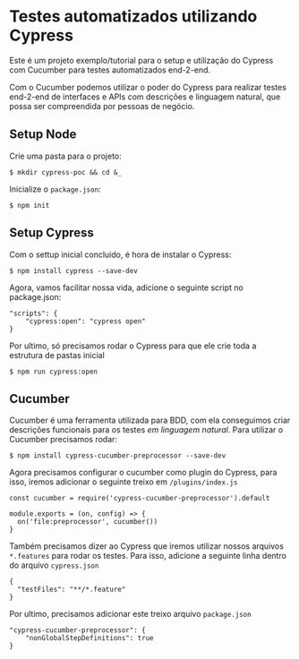 # Testes automatizados utilizando Cypress

Este é um projeto exemplo/tutorial para o setup e utilização do Cypress com Cucumber para testes automatizados end-2-end.

Com o Cucumber podemos utilizar o poder do Cypress para realizar testes end-2-end de interfaces e APIs com descrições e linguagem natural, que possa ser compreendida por pessoas de negócio.

## Setup Node

Crie uma pasta para o projeto:
```
$ mkdir cypress-poc && cd &_
```

Inicialize o ``package.json``:
```
$ npm init
```

## Setup Cypress

Com o settup inicial concluido, é hora de instalar o Cypress:
```
$ npm install cypress --save-dev
```

Agora, vamos facilitar nossa vida, adicione o seguinte script no package.json:
```
"scripts": {
    "cypress:open": "cypress open"
}
```

Por ultimo, só precisamos rodar o Cypress para que ele crie toda a estrutura de pastas inicial
```
$ npm run cypress:open
```

## Cucumber

Cucumber é uma ferramenta utilizada para BDD, com ela conseguimos criar descrições funcionais para os testes *em linguagem natural*. Para utilizar o Cucumber precisamos rodar:
```
$ npm install cypress-cucumber-preprocessor --save-dev
```

Agora precisamos configurar o cucumber como plugin do Cypress, para isso, iremos adicionar o seguinte treixo em ``/plugins/index.js``
```
const cucumber = require('cypress-cucumber-preprocessor').default

module.exports = (on, config) => {
  on('file:preprocessor', cucumber())
}
```

Também precisamos dizer ao Cypress que iremos utilizar nossos arquivos ``*.features`` para rodar os testes. Para isso, adicione a seguinte linha dentro do arquivo ``cypress.json``

```
{
  "testFiles": "**/*.feature"
}
```

Por ultimo, precisamos adicionar este treixo arquivo ``package.json``
```
"cypress-cucumber-preprocessor": {
    "nonGlobalStepDefinitions": true
}
```